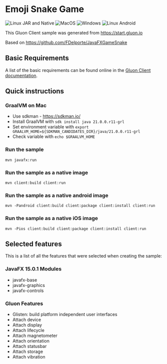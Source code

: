 # Emoji Snake Game

![Linux JAR and Native](https://github.com/FDelporte/JavaFXGameSnakeApp/workflows/Linux%20JAR%20and%20Native/badge.svg)
![MacOS](https://github.com/FDelporte/JavaFXGameSnakeApp/workflows/MacOS/badge.svg)
![Windows](https://github.com/FDelporte/JavaFXGameSnakeApp/workflows/Windows/badge.svg)
![Linux Android](https://github.com/FDelporte/JavaFXGameSnakeApp/workflows/Linux%20Android/badge.svg)

This Gluon Client sample was generated from https://start.gluon.io

Based on https://github.com/FDelporte/JavaFXGameSnake

## Basic Requirements

A list of the basic requirements can be found online in the [Gluon Client documentation](https://docs.gluonhq.com/client/#_requirements).

## Quick instructions

### GraalVM on Mac

* Use sdkman - https://sdkman.io/
* Install GraalVM with `sdk install java 21.0.0.r11-grl`
* Set environment variable with `export GRAALVM_HOME=${SDKMAN_CANDIDATES_DIR}/java/21.0.0.r11-grl`
* Check variable with `echo $GRAALVM_HOME`

### Run the sample

    mvn javafx:run

### Run the sample as a native image

    mvn client:build client:run

### Run the sample as a native android image

    mvn -Pandroid client:build client:package client:install client:run

### Run the sample as a native iOS image

    mvn -Pios client:build client:package client:install client:run

## Selected features

This is a list of all the features that were selected when creating the sample:

### JavaFX 15.0.1 Modules

 - javafx-base
 - javafx-graphics
 - javafx-controls

### Gluon Features

 - Glisten: build platform independent user interfaces
 - Attach device
 - Attach display
 - Attach lifecycle
 - Attach magnetometer
 - Attach orientation
 - Attach statusbar
 - Attach storage
 - Attach vibration
